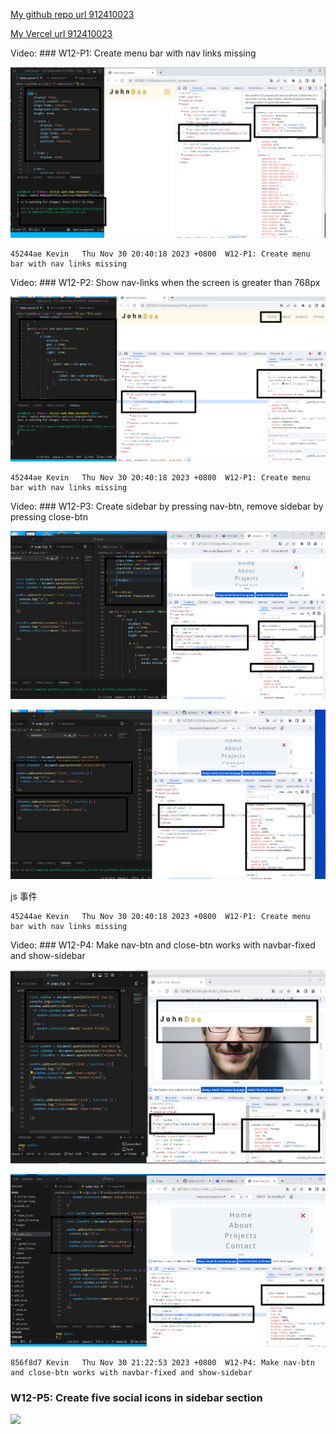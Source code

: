 [My github repo url 912410023](https://github.com/0x55xx5)

[My Vercel url 912410023](https://1121-sweb-demo-912410023.vercel.app/)

Video: ### W12-P1: Create menu bar with nav links missing

![](w12-p1.png)

```
45244ae Kevin   Thu Nov 30 20:40:18 2023 +0800  W12-P1: Create menu bar with nav links missing

```

Video: ### W12-P2: Show nav-links when the screen is greater than 768px

![](w12-p2.png)

```
45244ae Kevin   Thu Nov 30 20:40:18 2023 +0800  W12-P1: Create menu bar with nav links missing
```

Video: ### W12-P3: Create sidebar by pressing nav-btn, remove sidebar by pressing close-btn

![](w12-p3-1.png)

![](w12-p3-2.png)

js 事件

```
45244ae Kevin   Thu Nov 30 20:40:18 2023 +0800  W12-P1: Create menu bar with nav links missing
```

Video: ### W12-P4: Make nav-btn and close-btn works with navbar-fixed and show-sidebar

![](w12-p4-1.png)

![](w12-p4-2.png)

```
856f8d7 Kevin   Thu Nov 30 21:22:53 2023 +0800  W12-P4: Make nav-btn and close-btn works with navbar-fixed and show-sidebar

```

### W12-P5: Create five social icons in sidebar section

![](w12-p5.png)

```

```
